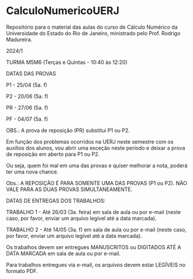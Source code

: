 # CalculoNumericoUERJ
Repositório para o material das aulas do curso de Cálculo Numérico da Universidade do Estado do Rio de Janeiro, ministrado pelo Prof. Rodrigo Madureira.


2024/1

TURMA M5M6 (Terças e Quintas - 10:40 às 12:20)

DATAS DAS PROVAS 

P1 - 25/04 (5a. f)

P2 - 20/06 (5a. f)

PR - 27/06 (5a. f)

PF - 04/07 (5a. f)


OBS.: A prova de reposição (PR) substitui P1 ou P2.

Em função dos problemas ocorridos na UERJ neste semestre com os auxílios dos alunos, vou abrir uma exceção neste período e deixar a prova de reposição em aberto para P1 ou P2.

Ou seja, quem foi mal em uma das provas e quiser melhorar a nota, poderá ter uma nova chance.

Obs.: A REPOSIÇÃO É PARA SOMENTE UMA DAS PROVAS (P1 ou P2). NÃO VALE PARA AS DUAS PROVAS SIMULTANEAMENTE.




DATAS DE ENTREGAS DOS TRABALHOS:

TRABALHO 1 - Até 26/03 (3a. feira) em sala de aula ou por e-mail (neste caso, por favor, enviar um arquivo legível até a data marcada).

TRABALHO 2 - Até 14/05 (3a. f) em sala de aula ou por e-mail (neste caso, por favor, enviar um arquivo legível até a data marcada).


Os trabalhos devem ser entregues MANUSCRITOS ou DIGITADOS ATÉ A DATA MARCADA em sala de aula ou por e-mail. 

Para trabalhos entregues via e-mail, os arquivos devem estar LEGÍVEIS no formato PDF.



